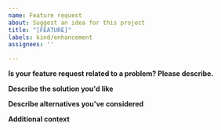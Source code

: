 ```yaml
---
name: Feature request
about: Suggest an idea for this project
title: "[FEATURE]"
labels: kind/enhancement
assignees: ''

---
```


**Is your feature request related to a problem? Please describe.**
<!--- A clear and concise description of what the problem is. Ex. I'm always frustrated when [...] -->

**Describe the solution you'd like**
<!--- A clear and concise description of what you want to happen. -->

**Describe alternatives you've considered**
<!--- A clear and concise description of any alternative solutions or features you've considered. -->

**Additional context**
<!--- Add any other context or screenshots about the feature request here. -->
